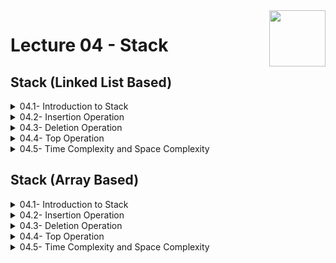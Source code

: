 <img align="right" width="90" height="90" src="https://github.com/cs-MohamedAyman/Computer-Science-Textbooks/blob/master/logos/data-structures.jpg">

# Lecture 04 - Stack

## Stack (Linked List Based)

<details>
	<summary>04.1- Introduction to Stack</summary>

</details>

<details>
	<summary>04.2- Insertion Operation</summary>

</details>

<details>
	<summary>04.3- Deletion Operation</summary>

</details>

<details>
	<summary>04.4- Top Operation</summary>

</details>

<details>
	<summary>04.5- Time Complexity and Space Complexity</summary>

</details>

## Stack (Array Based)

<details>
	<summary>04.1- Introduction to Stack</summary>

</details>

<details>
	<summary>04.2- Insertion Operation</summary>

</details>

<details>
	<summary>04.3- Deletion Operation</summary>

</details>

<details>
	<summary>04.4- Top Operation</summary>

</details>

<details>
	<summary>04.5- Time Complexity and Space Complexity</summary>

</details>

